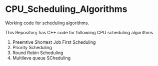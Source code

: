 # CPU_Scheduling_Algorithms
Working code for scheduling algorithms.

This Repository has C++ code for followiing CPU scheduling algorithms
1. Preemtive Shortest Job First Scheduling
2. Priority Scheduling
3. Round Robin Scheduling
4. Multileve queue SCheduling
